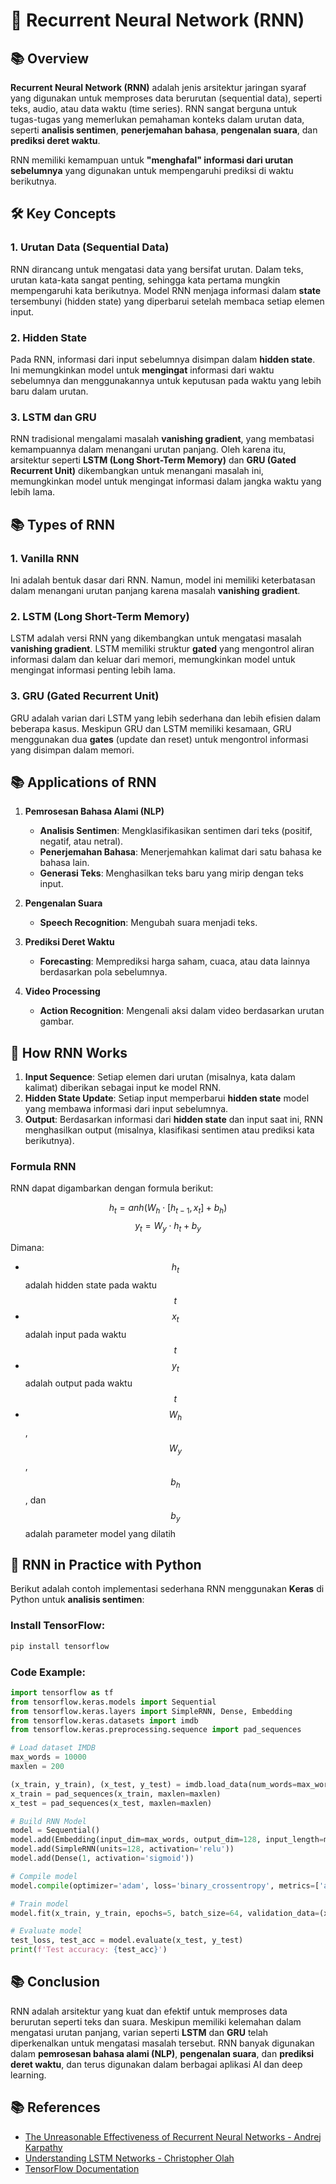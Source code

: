 # 📘 Recurrent Neural Network (RNN)

## 📚 Overview
**Recurrent Neural Network (RNN)** adalah jenis arsitektur jaringan syaraf yang digunakan untuk memproses data berurutan (sequential data), seperti teks, audio, atau data waktu (time series). RNN sangat berguna untuk tugas-tugas yang memerlukan pemahaman konteks dalam urutan data, seperti **analisis sentimen**, **penerjemahan bahasa**, **pengenalan suara**, dan **prediksi deret waktu**.

RNN memiliki kemampuan untuk **"menghafal" informasi dari urutan sebelumnya** yang digunakan untuk mempengaruhi prediksi di waktu berikutnya.

## 🛠️ Key Concepts

### 1. **Urutan Data (Sequential Data)**
RNN dirancang untuk mengatasi data yang bersifat urutan. Dalam teks, urutan kata-kata sangat penting, sehingga kata pertama mungkin mempengaruhi kata berikutnya. Model RNN menjaga informasi dalam **state** tersembunyi (hidden state) yang diperbarui setelah membaca setiap elemen input.

### 2. **Hidden State**
Pada RNN, informasi dari input sebelumnya disimpan dalam **hidden state**. Ini memungkinkan model untuk **mengingat** informasi dari waktu sebelumnya dan menggunakannya untuk keputusan pada waktu yang lebih baru dalam urutan.

### 3. **LSTM dan GRU**
RNN tradisional mengalami masalah **vanishing gradient**, yang membatasi kemampuannya dalam menangani urutan panjang. Oleh karena itu, arsitektur seperti **LSTM (Long Short-Term Memory)** dan **GRU (Gated Recurrent Unit)** dikembangkan untuk menangani masalah ini, memungkinkan model untuk mengingat informasi dalam jangka waktu yang lebih lama.

## 📚 Types of RNN

### 1. **Vanilla RNN**
Ini adalah bentuk dasar dari RNN. Namun, model ini memiliki keterbatasan dalam menangani urutan panjang karena masalah **vanishing gradient**.

### 2. **LSTM (Long Short-Term Memory)**
LSTM adalah versi RNN yang dikembangkan untuk mengatasi masalah **vanishing gradient**. LSTM memiliki struktur **gated** yang mengontrol aliran informasi dalam dan keluar dari memori, memungkinkan model untuk mengingat informasi penting lebih lama.

### 3. **GRU (Gated Recurrent Unit)**
GRU adalah varian dari LSTM yang lebih sederhana dan lebih efisien dalam beberapa kasus. Meskipun GRU dan LSTM memiliki kesamaan, GRU menggunakan dua **gates** (update dan reset) untuk mengontrol informasi yang disimpan dalam memori.

## 📚 Applications of RNN

1. **Pemrosesan Bahasa Alami (NLP)**
   - **Analisis Sentimen**: Mengklasifikasikan sentimen dari teks (positif, negatif, atau netral).
   - **Penerjemahan Bahasa**: Menerjemahkan kalimat dari satu bahasa ke bahasa lain.
   - **Generasi Teks**: Menghasilkan teks baru yang mirip dengan teks input.

2. **Pengenalan Suara**
   - **Speech Recognition**: Mengubah suara menjadi teks.

3. **Prediksi Deret Waktu**
   - **Forecasting**: Memprediksi harga saham, cuaca, atau data lainnya berdasarkan pola sebelumnya.

4. **Video Processing**
   - **Action Recognition**: Mengenali aksi dalam video berdasarkan urutan gambar.

## 🧠 How RNN Works

1. **Input Sequence**: Setiap elemen dari urutan (misalnya, kata dalam kalimat) diberikan sebagai input ke model RNN.
2. **Hidden State Update**: Setiap input memperbarui **hidden state** model yang membawa informasi dari input sebelumnya.
3. **Output**: Berdasarkan informasi dari **hidden state** dan input saat ini, RNN menghasilkan output (misalnya, klasifikasi sentimen atau prediksi kata berikutnya).

### Formula RNN
RNN dapat digambarkan dengan formula berikut:

$$ h_t = 	anh(W_h \cdot [h_{t-1}, x_t] + b_h)  $$
$$ y_t = W_y \cdot h_t + b_y $$

Dimana:
- $$ h_t $$ adalah hidden state pada waktu $$ t $$
- $$ x_t $$ adalah input pada waktu $$ t $$
- $$ y_t $$ adalah output pada waktu $$ t $$
- $$ W_h $$, $$ W_y $$, $$ b_h $$, dan $$ b_y $$ adalah parameter model yang dilatih

## 🧪 RNN in Practice with Python

Berikut adalah contoh implementasi sederhana RNN menggunakan **Keras** di Python untuk **analisis sentimen**:

### Install TensorFlow:
```bash
pip install tensorflow
```

### Code Example:
```python
import tensorflow as tf
from tensorflow.keras.models import Sequential
from tensorflow.keras.layers import SimpleRNN, Dense, Embedding
from tensorflow.keras.datasets import imdb
from tensorflow.keras.preprocessing.sequence import pad_sequences

# Load dataset IMDB
max_words = 10000
maxlen = 200

(x_train, y_train), (x_test, y_test) = imdb.load_data(num_words=max_words)
x_train = pad_sequences(x_train, maxlen=maxlen)
x_test = pad_sequences(x_test, maxlen=maxlen)

# Build RNN Model
model = Sequential()
model.add(Embedding(input_dim=max_words, output_dim=128, input_length=maxlen))
model.add(SimpleRNN(units=128, activation='relu'))
model.add(Dense(1, activation='sigmoid'))

# Compile model
model.compile(optimizer='adam', loss='binary_crossentropy', metrics=['accuracy'])

# Train model
model.fit(x_train, y_train, epochs=5, batch_size=64, validation_data=(x_test, y_test))

# Evaluate model
test_loss, test_acc = model.evaluate(x_test, y_test)
print(f'Test accuracy: {test_acc}')
```

## 📚 Conclusion
RNN adalah arsitektur yang kuat dan efektif untuk memproses data berurutan seperti teks dan suara. Meskipun memiliki kelemahan dalam mengatasi urutan panjang, varian seperti **LSTM** dan **GRU** telah diperkenalkan untuk mengatasi masalah tersebut. RNN banyak digunakan dalam **pemrosesan bahasa alami (NLP)**, **pengenalan suara**, dan **prediksi deret waktu**, dan terus digunakan dalam berbagai aplikasi AI dan deep learning.

## 📚 References
- [The Unreasonable Effectiveness of Recurrent Neural Networks - Andrej Karpathy](http://karpathy.github.io/2015/05/21/rnn-effectiveness/)
- [Understanding LSTM Networks - Christopher Olah](https://colah.github.io/posts/2015-08-Understanding-LSTMs/)
- [TensorFlow Documentation](https://www.tensorflow.org/)
